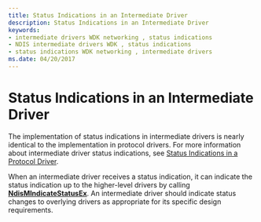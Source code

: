 ```yaml
---
title: Status Indications in an Intermediate Driver
description: Status Indications in an Intermediate Driver
keywords:
- intermediate drivers WDK networking , status indications
- NDIS intermediate drivers WDK , status indications
- status indications WDK networking , intermediate drivers
ms.date: 04/20/2017
---
```


# Status Indications in an Intermediate Driver





The implementation of status indications in intermediate drivers is nearly identical to the implementation in protocol drivers. For more information about intermediate driver status indications, see [Status Indications in a Protocol Driver](status-indications-in-a-protocol-driver.md).

When an intermediate driver receives a status indication, it can indicate the status indication up to the higher-level drivers by calling [**NdisMIndicateStatusEx**](/windows-hardware/drivers/ddi/ndis/nf-ndis-ndismindicatestatusex). An intermediate driver should indicate status changes to overlying drivers as appropriate for its specific design requirements.

 

